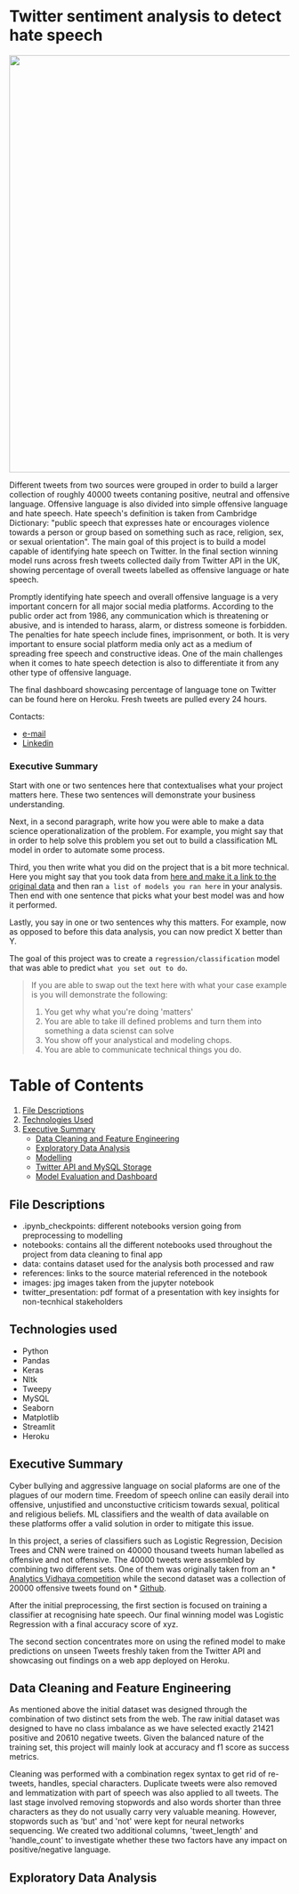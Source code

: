 
# Twitter sentiment analysis to detect hate speech
<p align="center">
  <img src="https://github.com/matteomm/twitter_sentiment_analysis_hatespeech/blob/master/figures/cover.jpg" width=750>
</p>


Different tweets from two sources were grouped in order to build a larger collection of roughly 40000 tweets contaning positive, neutral and offensive language. Offensive language is also divided into simple offensive language and hate speech.
Hate speech's definition is taken from Cambridge Dictionary: "public speech that expresses hate or encourages violence towards a person or group based on something such as race, religion, sex, or sexual orientation". The main goal of this project is to build a model capable of identifying hate speech on Twitter. In the final section winning model runs across fresh tweets collected daily from Twitter API in the UK, showing percentage of overall tweets labelled as offensive language or hate speech.

Promptly identifying hate speech and overall offensive language is a very important concern for all major social media platforms. According to the public order act from 1986, any communication which is threatening or abusive, and is intended to harass, alarm, or distress someone is forbidden. The penalties for hate speech include fines, imprisonment, or both. It is very important to ensure social platform media only act as a medium of spreading free speech and constructive ideas. One of the main challenges when it comes to hate speech detection is also to differentiate it from any other type of offensive language.

The final dashboard showcasing percentage of language tone on Twitter can be found here on Heroku. Fresh tweets are pulled every 24 hours.

Contacts:
* [e-mail](matteotortella4@gmail.com)
* [Linkedin](https://www.linkedin.com/in/matteo-tortella-0a4274130/)




### Executive Summary

Start with one or two sentences here that contextualises what your project matters here.
These two sentences will demonstrate your business understanding. 

Next, in a second paragraph, write how you were able to make a data science operationalization of the problem.
For example, you might say that in order to help solve this problem you set out to build a classification ML model in order to automate some process. 

Third, you then write what you did on the project that is a bit more technical.
Here you might say that you took data from [here and make it a link to the original data]() and then ran `a list of models you ran here` in your analysis.
Then end with one sentence that picks what your best model was and how it performed.

Lastly, you say in one or two sentences why this matters. 
For example, now as opposed to before this data analysis, you can now predict X better than Y. 

The goal of this project was to create a `regression/classification` model that was able to predict `what you set out to do`.

> If you are able to swap out the text here with what your case example is you will demonstrate the following:
> 1. You get why what you're doing 'matters'
> 2. You are able to take ill defined problems and turn them into something a data scienst can solve
> 3. You show off your analystical and modeling chops.
> 4. You are able to communicate technical things you do.

# Table of Contents

1. [ File Descriptions ](#file_description)
2. [ Technologies Used ](#technologies_used)
3. [ Executive Summary ](#executive_summary)
    * [ Data Cleaning and Feature Engineering ](#datacleaning)
    * [ Exploratory Data Analysis ](#eda)
    * [ Modelling ](#modelling)
    * [ Twitter API and MySQL Storage ](#twitterapi)
    * [ Model Evaluation and Dashboard ](#insights)
  


<a name="file_description"></a>
## File Descriptions
- .ipynb_checkpoints: different notebooks version going from preprocessing to modelling
-  notebooks: contains all the different notebooks used throughout the project from data cleaning to final app
-  data: contains dataset used for the analysis both processed and raw
-  references: links to the source material referenced in the notebook
-  images: jpg images taken from the jupyter notebook
-  twitter_presentation: pdf format of a presentation with key insights for non-tecnhical stakeholders

<a name="technologies_used"></a>
## Technologies used
- Python
- Pandas
- Keras
- Nltk
- Tweepy
- MySQL
- Seaborn
- Matplotlib
- Streamlit
- Heroku

<a name="executive_summary"></a>
## Executive Summary

Cyber bullying and aggressive language on social plaforms are one of the plagues of our modern time. Freedom of speech online can easily derail into offensive, unjustified and unconstuctive criticism towards sexual, political and religious beliefs.
ML classifiers and the wealth of data available on these platforms offer a valid solution in order to mitigate this issue.

In this project, a series of classifiers such as Logistic Regression, Decision Trees and CNN were trained on 40000 thousand tweets human labelled as offensive and not offensive. The 40000 tweets were assembled by combining two different sets. One of them was originally taken from an * [Analytics Vidhaya competition](https://datahack.analyticsvidhya.com/contest/practice-problem-twitter-sentiment-analysis/) while the second dataset was a collection of 20000 offensive tweets found on * [Github](https://github.com/t-davidson/hate-speech-and-offensive-language/tree/master/data).

After the initial preprocessing, the first section is focused on training a classifier at recognising hate speech. Our final winning model was Logistic Regression with a final accuracy score of xyz.

The second section concentrates more on using the refined model to make predictions on unseen Tweets freshly taken from the Twitter API and showcasing out findings on a web app deployed on Heroku.


<a name="datacleaning"></a>
## Data Cleaning and Feature Engineering

As mentioned above the initial dataset was designed through the combination of two distinct sets from the web. The raw initial dataset was designed to have no class imbalance as we have selected exactly 21421 positive and 20610 negative tweets. Given the balanced nature of the training set, this project will mainly look at accuracy and f1 score as success metrics. 

Cleaning was performed with a combination regex syntax to get rid of re-tweets, handles, special characters. Duplicate tweets were also removed and lemmatization with part of speech was also applied to all tweets. The last stage involved removing stopwords and also words shorter than three characters as they do not usually carry very valuable meaning. However, stopwords such as 'but' and 'not' were kept for neural networks sequencing. We created two additional columns, 'tweet_length' and 'handle_count' to investigate whether these two factors have any impact on positive/negative language.

<a name="eda"></a>
## Exploratory Data Analysis
